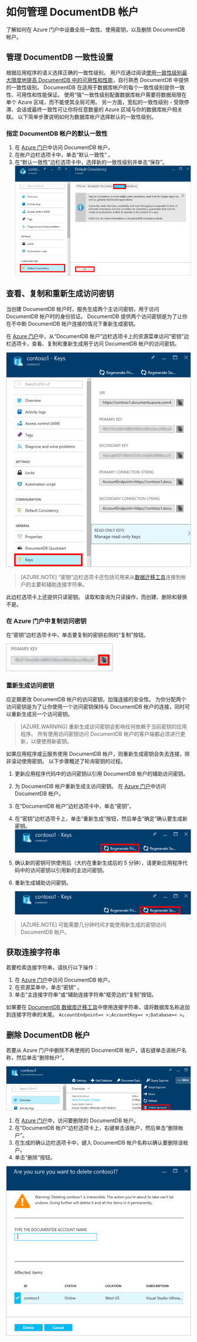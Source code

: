 <properties
    pageTitle="通过 Azure 门户管理 DocumentDB 帐户 | Azure"
    description="了解如何通过 Azure 门户管理 DocumentDB 帐户。 查找有关使用 Azure 门户查看、复制、删除和访问帐户的指南。"
    keywords="Azure 门户, documentdb, azure, Azure"
    services="documentdb"
    documentationcenter=""
    author="kirillg"
    manager="jhubbard"
    editor="cgronlun" />
<tags
    ms.assetid="00fc172f-f86c-44ca-8336-11998dcab45c"
    ms.service="documentdb"
    ms.workload="data-services"
    ms.tgt_pltfrm="na"
    ms.devlang="na"
    ms.topic="article"
    ms.date="02/03/2017"
    wacn.date="05/31/2017"
    ms.author="kirillg"
    ms.translationtype="Human Translation"
    ms.sourcegitcommit="4a18b6116e37e365e2d4c4e2d144d7588310292e"
    ms.openlocfilehash="ac7c5722462aa453714676ccc1bd1514b2596795"
    ms.contentlocale="zh-cn"
    ms.lasthandoff="05/19/2017" />

# <a name="how-to-manage-an-azure-documentdb-account"></a>如何管理 DocumentDB 帐户
了解如何在 Azure 门户中设置全局一致性、使用密钥，以及删除 DocumentDB 帐户。

## <a id="consistency"></a>管理 DocumentDB 一致性设置
根据应用程序的语义选择正确的一致性级别。 用户应通过阅读[使用一致性级别最大限度地提高 DocumentDB 中的可用性和性能][consistency]，自行熟悉 DocumentDB 中提供的一致性级别。 DocumentDB 在适用于数据库帐户的每个一致性级别提供一致性、可用性和性能保证。 使用“强”一致性级别配置数据库帐户需要将数据局限在单个 Azure 区域，而不能使其全局可用。 另一方面，宽松的一致性级别 - 受限停滞、会话或最终一致性可让你将任意数量的 Azure 区域与你的数据库帐户相关联。 以下简单步骤说明如何为数据库帐户选择默认的一致性级别。 

### <a name="to-specify-the-default-consistency-for-an-azure-documentdb-account"></a>指定 DocumentDB 帐户的默认一致性
1. 在 [Azure 门户](https://portal.azure.cn/)中访问 DocumentDB 帐户。
2. 在帐户边栏选项卡中，单击“默认一致性” 。
3. 在“默认一致性”边栏选项卡中，选择新的一致性级别并单击“保存”。
    ![默认一致性会话][5]

## <a id="keys"></a><a name="a-idkeysaview-copy-and-regenerate-access-keys"></a>查看、复制和重新生成访问密钥
当创建 DocumentDB 帐户时，服务生成两个主访问密钥，用于访问 DocumentDB 帐户时的身份验证。 DocumentDB 提供两个访问密钥是为了让你在不中断 DocumentDB 帐户连接的情况下重新生成密钥。 

在 [Azure 门户](https://portal.azure.cn/)中，从“DocumentDB 帐户”边栏选项卡上的资源菜单访问“密钥”边栏选项卡，查看、复制和重新生成用于访问 DocumentDB 帐户的访问密钥。

![Azure 门户屏幕截图，密钥边栏选项卡](./media/documentdb-manage-account/keys.png)

> [AZURE.NOTE]
> “密钥”边栏选项卡还包括可用来从[数据迁移工具](/documentation/articles/documentdb-import-data/)连接到帐户的主要和辅助连接字符串。
> 
> 

此边栏选项卡上还提供只读密钥。 读取和查询为只读操作，而创建、删除和替换不是。

### <a name="copy-an-access-key-in-the-azure-portal"></a>在 Azure 门户中复制访问密钥
在“密钥”边栏选项卡中，单击要复制的密钥右侧的“复制”按钮。

![在 Azure 门户中查看并复制访问密钥，密钥边栏选项卡](./media/documentdb-manage-account/copykeys.png)

### <a name="regenerate-access-keys"></a>重新生成访问密钥
应定期更改 DocumentDB 帐户的访问密钥，加强连接的安全性。 为你分配两个访问密钥是为了让你使用一个访问密钥保持与 DocumentDB 帐户的连接，同时可以重新生成另一个访问密钥。

> [AZURE.WARNING]
> 重新生成访问密钥会影响任何依赖于当前密钥的应用程序。 所有使用访问密钥访问 DocumentDB 帐户的客户端都必须进行更新，以便使用新密钥。
> 
> 

如果应用程序或云服务使用 DocumentDB 帐户，则重新生成密钥会失去连接，除非滚动使用密钥。 以下步骤概述了轮询密钥的过程。

1. 更新应用程序代码中的访问密钥以引用 DocumentDB 帐户的辅助访问密钥。
2. 为 DocumentDB 帐户重新生成主访问密钥。 在 [Azure 门户](https://portal.azure.cn/)中访问 DocumentDB 帐户。
3. 在“DocumentDB 帐户”边栏选项卡中，单击“密钥”。
4. 在“密钥”边栏选项卡上，单击“重新生成”按钮，然后单击“确定”确认要生成新密钥。
    ![重新生成访问密钥](./media/documentdb-manage-account/regenerate-keys.png)
5. 确认新的密钥可供使用后（大约在重新生成后的 5 分钟），请更新应用程序代码中的访问密钥以引用新的主访问密钥。
6. 重新生成辅助访问密钥。
   
    ![重新生成访问密钥](./media/documentdb-manage-account/regenerate-secondary-key.png)

> [AZURE.NOTE]
> 可能需要几分钟时间才能使用新生成的密钥访问 DocumentDB 帐户。
> 
> 

## <a name="get-the--connection-string"></a>获取连接字符串
若要检索连接字符串，请执行以下操作： 

1. 在 [Azure 门户](https://portal.azure.cn)中访问 DocumentDB 帐户。
2. 在资源菜单中，单击“密钥” 。
3. 单击“主连接字符串”或“辅助连接字符串”框旁边的“复制”按钮。 

如果要在 [DocumentDB 数据库迁移工具](/documentation/articles/documentdb-import-data/)中使用连接字符串，请将数据库名称追加到连接字符串的末尾。 `AccountEndpoint=< >;AccountKey=< >;Database=< >`。

## <a id="delete"></a> 删除 DocumentDB 帐户
若要从 Azure 门户中删除不再使用的 DocumentDB 帐户，请右键单击该帐户名称，然后单击“删除帐户”。

![如何在 Azure 门户中删除 DocumentDB 帐户](./media/documentdb-manage-account/deleteaccount.png)

1. 在 [Azure 门户](https://portal.azure.cn/)中，访问要删除的 DocumentDB 帐户。
2. 在“DocumentDB 帐户”边栏选项卡上，右键单击该帐户，然后单击“删除帐户”。 
3. 在生成的确认边栏选项卡中，键入 DocumentDB 帐户名称以确认要删除该帐户。
4. 单击“删除”按钮。

![如何在 Azure 门户中删除 DocumentDB 帐户](./media/documentdb-manage-account/delete-account-confirm.png)

<!--Image references-->
[1]: ./media/documentdb-manage-account/documentdb_add_region-1.png
[2]: ./media/documentdb-manage-account/documentdb_add_region-2.png
[3]: ./media/documentdb-manage-account/documentdb_change_write_region-1.png
[4]: ./media/documentdb-manage-account/documentdb_change_write_region-2.png
[5]: ./media/documentdb-manage-account/documentdb_change_consistency-1.png
[6]: ./media/documentdb-manage-account/chooseandsaveconsistency.png

<!--Reference style links - using these makes the source content way more readable than using inline links-->
[consistency]: /documentation/articles/documentdb-consistency-levels/
[offers]: /pricing/details/documentdb/

<!---Update_Description: wording update -->